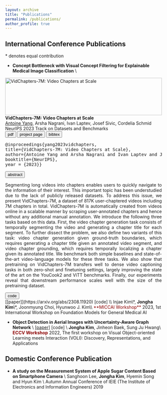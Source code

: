 ```yaml
---
layout: archive
title: "Publications"
permalink: /publications/
author_profile: true
---
```


## International Conference Publications
\* denotes equal contribution 
- **Concept Bottleneck with Visual Concept Filtering for Explainable Medical Image Classification** \\
<div class="row">
	<div class="col-xs-10 col-sm-4 col-md-4" style="height:120px">
		<a class="thumbnail">
		<img src="../images/profile.png" height="100%" alt="VidChapters-7M: Video Chapters at Scale">
                </a>
	</div>
      <div class="col-xs-12 col-sm-8 col-md-8">
          <strong>VidChapters-7M: Video Chapters at Scale</strong> <br>
	<u>Antoine Yang</u>, Arsha Nagrani, Ivan Laptev, Josef Sivic, Cordelia Schmid<br>
          NeurIPS 2023 Track on Datasets and Benchmarks <br>
          <a href="https://arxiv.org/pdf/2309.13952.pdf"><button type="button" class="btn btn-primary btn-xs">pdf</button></a>
	<a href="vidchapters.html"><button type="button" class="btn btn-primary btn-xs">project page</button></a>
          <button type="button" class="btn btn-primary btn-xs" data-toggle="collapse" data-target="#bibtex9">bibtex</button>
	<div id="bibtex9" class="collapse">
	  <pre><tt>@inproceedings{yang2023vidchapters,
title={VidChapters-7M: Video Chapters at Scale},
author={Antoine Yang and Arsha Nagrani and Ivan Laptev and Josef Sivic and Cordelia Schmid},
booktitle={NeurIPS},
year = {2023}}</tt></pre>
	</div>
	<button type="button" class="btn btn-primary btn-xs" data-toggle="collapse" data-target="#abstract9">abstract</button>
	<div id="abstract9" class="collapse">
        <p style="text-align: justify;">
	        Segmenting long videos into chapters enables users to quickly navigate to the information of their interest.
            This important topic has been understudied due to the lack of publicly released datasets.
            To address this issue, we present VidChapters-7M, a dataset of 817K user-chaptered videos including 7M chapters in total.
            VidChapters-7M is automatically created from videos online in a scalable manner by scraping user-annotated chapters and hence without any additional manual annotation.
            We introduce the following three tasks based on this data.
            First, the video chapter generation task consists of temporally segmenting the video and generating a chapter title for each segment.
            To further dissect the problem, we also define two variants of this task: video chapter generation given ground-truth boundaries, which requires generating a chapter title given an annotated video segment, and video chapter grounding, which requires temporally localizing a chapter given its annotated title.
            We benchmark both simple baselines and state-of-the-art video-language models for these three tasks.
            We also show that pretraining on VidChapters-7M transfers well to dense video captioning tasks in both zero-shot and finetuning settings, largely improving the state of the art on the YouCook2 and ViTT benchmarks.
            Finally, our experiments reveal that downstream performance scales well with the size of the pretraining dataset.
            </p>
        </div>
          <a href="https://github.com/antoyang/VidChapters"><button type="button" class="btn btn-primary btn-xs">code</button></a>
          <span></span>
      </div>
    </div>
[[paper]](https://arxiv.org/abs/2308.11920) [code] \\
Injae Kim\*, <b>Jongha Kim</b>\*, Joonmyung Choi, Hyunwoo J. Kim\\
<span style="color:darkred">**MICCAI Workshop**</span> 2023, 1st International Workshop on Foundation Models for General Medical AI

- **Object Detection in Aerial Images with Uncertainty-Aware Graph Network** \\
[[paper]](https://arxiv.org/abs/2208.10781) [code] \\
<b>Jongha Kim</b>, Jinheon Baek, Sung Ju Hwang\\
<span style="color:darkred">**ECCV Workshop**</span> 2022, The first workshop on Visual Object-oriented Learning meets Interaction (VOLI): Discovery, Representations, and Applications

## Domestic Conference Publication
- **A study on the Measurement System of Apple Sugar Content Based on Smartphone Camera** \\
Sanghoon Lee, <b>Jongha Kim</b>, Hyemin Song and Hyun Kim \\
Autumn Annual Conference of IEIE (The Institute of Electronics and Information Engineers) 2019


<head>
<script src="https://code.jquery.com/jquery-3.4.1.slim.min.js" integrity="sha384-J6qa4849blE2+poT4WnyKhv5vZF5SrPo0iEjwBvKU7imGFAV0wwj1yYfoRSJoZ+n" crossorigin="anonymous"></script>
</head>
<script src="https://cdn.jsdelivr.net/npm/popper.js@1.16.0/dist/umd/popper.min.js" integrity="sha384-Q6E9RHvbIyZFJoft+2mJbHaEWldlvI9IOYy5n3zV9zzTtmI3UksdQRVvoxMfooAo" crossorigin="anonymous"></script>
<script src="https://cdn.jsdelivr.net/npm/bootstrap@4.4.1/dist/js/bootstrap.min.js" integrity="sha384-wfSDF2E50Y2D1uUdj0O3uMBJnjuUD4Ih7YwaYd1iqfktj0Uod8GCExl3Og8ifwB6" crossorigin="anonymous"></script>